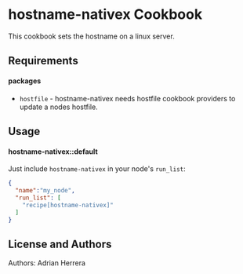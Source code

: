 hostname-nativex Cookbook
=========================
This cookbook sets the hostname on a linux server.

Requirements
------------

#### packages
- `hostfile` - hostname-nativex needs hostfile cookbook providers to update a nodes hostfile.

Usage
-----
#### hostname-nativex::default

Just include `hostname-nativex` in your node's `run_list`:

```json
{
  "name":"my_node",
  "run_list": [
    "recipe[hostname-nativex]"
  ]
}
```

License and Authors
-------------------
Authors: Adrian Herrera
